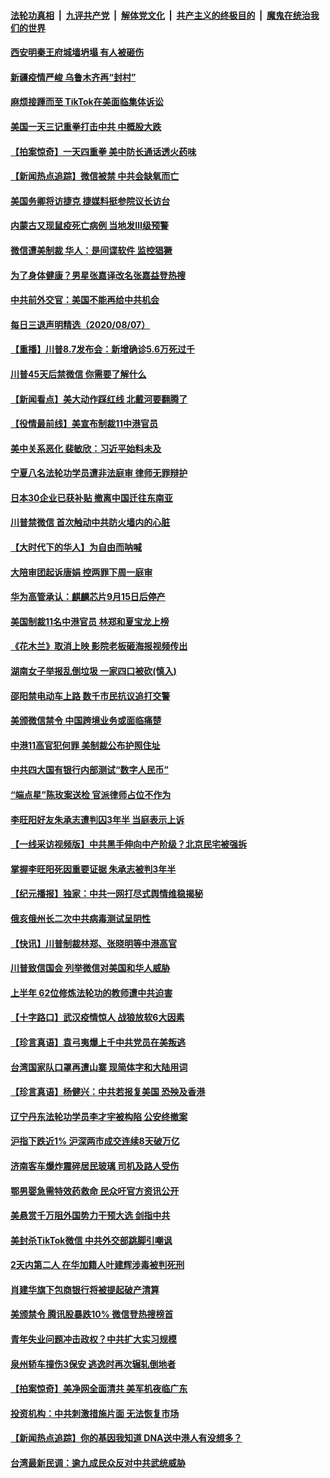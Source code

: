 ####  [法轮功真相](../../../../basic/blob/master/README.md?t=08081702) &nbsp;|&nbsp; [九评共产党](../../../../9ping.md/blob/master/README.md?t=08081702) &nbsp;|&nbsp; [解体党文化](../../../../jtdwh.md/blob/master/README.md?t=08081702)  &nbsp;|&nbsp; [共产主义的终极目的](../../../../gczydzjmd.md/blob/master/README.md?t=08081702) &nbsp;|&nbsp; [魔鬼在统治我们的世界](../../../../mgztzwmdsj.md/blob/master/README.md?t=08081702) 

#### [西安明秦王府城墙坍塌 有人被砸伤](../pages/nsc413/n12315740.md?t=08081702) 

#### [新疆疫情严峻 乌鲁木齐再“封村”](../pages/nsc413/n12315504.md?t=08081702) 

#### [麻烦接踵而至 TikTok在美面临集体诉讼](../pages/nsc413/n12315587.md?t=08081702) 

#### [美国一天三记重拳打击中共 中概股大跌](../pages/nsc413/n12315276.md?t=08081702) 

#### [【拍案惊奇】一天四重拳 美中防长通话透火药味](../pages/nsc413/n12315270.md?t=08081702) 

#### [【新闻热点追踪】微信被禁 中共会缺氧而亡](../pages/nsc413/n12315571.md?t=08081702) 

#### [美国务卿将访捷克 捷媒料挺参院议长访台](../pages/nsc413/n12315363.md?t=08081702) 

#### [内蒙古又现鼠疫死亡病例 当地发Ⅲ级预警](../pages/nsc413/n12315428.md?t=08081702) 

#### [微信遭美制裁 华人：是间谍软件 监控猖獗](../pages/nsc413/n12315094.md?t=08081702) 

#### [为了身体健康？男星张嘉译改名张嘉益登热搜](../pages/nsc413/n12314970.md?t=08081702) 

#### [中共前外交官：美国不能再给中共机会](../pages/nsc413/n12315278.md?t=08081702) 

#### [每日三退声明精选（2020/08/07）](../pages/nsc413/n12315350.md?t=08081702) 

#### [【重播】川普8.7发布会：新增确诊5.6万死过千](../pages/nsc413/n12315086.md?t=08081702) 

#### [川普45天后禁微信 你需要了解什么](../pages/nsc413/n12315119.md?t=08081702) 


#### [【新闻看点】美大动作踩红线 北戴河要翻腾了](../pages/nsc413/n12314680.md?t=08081702) 

#### [【役情最前线】美宣布制裁11中港官员](../pages/nsc413/n12314974.md?t=08081702) 

#### [美中关系恶化 裴敏欣：习近平始料未及](../pages/nsc413/n12314824.md?t=08081702) 

#### [宁夏八名法轮功学员遭非法庭审 律师无罪辩护](../pages/nsc413/n12314839.md?t=08081702) 

#### [日本30企业已获补贴 撤离中国迁往东南亚](../pages/nsc413/n12314934.md?t=08081702) 

#### [川普禁微信 首次触动中共防火墙内的心脏](../pages/nsc413/n12314929.md?t=08081702) 

#### [【大时代下的华人】为自由而呐喊](../pages/nsc413/n12314826.md?t=08081702) 

#### [大陪审团起诉唐娟 控两罪下周一庭审](../pages/nsc413/n12314632.md?t=08081702) 

#### [华为高管承认：麒麟芯片9月15日后停产](../pages/nsc413/n12314739.md?t=08081702) 

#### [美国制裁11名中港官员 林郑和夏宝龙上榜](../pages/nsc413/n12314576.md?t=08081702) 

#### [《花木兰》取消上映 影院老板砸海报视频传出](../pages/nsc413/n12314648.md?t=08081702) 

#### [湖南女子举报乱倒垃圾 一家四口被砍(慎入)](../pages/nsc413/n12314769.md?t=08081702) 

#### [邵阳禁电动车上路 数千市民抗议追打交警](../pages/nsc413/n12314650.md?t=08081702) 

#### [美颁微信禁令 中国跨境业务或面临痛楚](../pages/nsc413/n12314693.md?t=08081702) 

#### [中港11高官犯何罪 美制裁公布护照住址](../pages/nsc413/n12314337.md?t=08081702) 

#### [中共四大国有银行内部测试“数字人民币”](../pages/nsc413/n12314458.md?t=08081702) 

#### [“端点星”陈玫案送检 官派律师占位不作为](../pages/nsc413/n12314535.md?t=08081702) 

#### [李旺阳好友朱承志遭判囚3年半 当庭表示上诉](../pages/nsc413/n12314153.md?t=08081702) 

#### [【一线采访视频版】中共黑手伸向中产阶级？北京民宅被强拆](../pages/nsc413/n12314339.md?t=08081702) 

#### [掌握李旺阳死因重要证据 朱承志被判3年半](../pages/nsc413/n12314490.md?t=08081702) 

#### [【纪元播报】独家：中共一网打尽式舆情维稳揭秘](../pages/nsc413/n12314394.md?t=08081702) 

#### [俄亥俄州长二次中共病毒测试呈阴性](../pages/nsc413/n12314110.md?t=08081702) 

#### [【快讯】川普制裁林郑、张晓明等中港高官](../pages/nsc413/n12314245.md?t=08081702) 

#### [川普致信国会 列举微信对美国和华人威胁](../pages/nsc413/n12314100.md?t=08081702) 

#### [上半年 62位修炼法轮功的教师遭中共迫害](../pages/nsc413/n12313761.md?t=08081702) 

#### [【十字路口】武汉疫情惊人 战狼放软6大因素](../pages/nsc413/n12312849.md?t=08081702) 

#### [【珍言真语】袁弓夷爆上千中共党员在美叛逃](../pages/nsc413/n12313745.md?t=08081702) 

#### [台湾国家队口罩再遭山寨 现简体字和大陆用词](../pages/nsc413/n12312328.md?t=08081702) 

#### [【珍言真语】杨健兴：中共若报复美国 恐殃及香港](../pages/nsc413/n12313710.md?t=08081702) 

#### [辽宁丹东法轮功学员李才宇被构陷 公安终撤案](../pages/nsc413/n12308836.md?t=08081702) 

#### [沪指下跌近1% 沪深两市成交连续8天破万亿](../pages/nsc413/n12313566.md?t=08081702) 

#### [济南客车爆炸震碎居民玻璃 司机及路人受伤](../pages/nsc413/n12313618.md?t=08081702) 

#### [鄂男婴急需特效药救命 民众吁官方资讯公开](../pages/nsc413/n12313838.md?t=08081702) 

#### [美悬赏千万阻外国势力干预大选 剑指中共](../pages/nsc413/n12312817.md?t=08081702) 

#### [美封杀TikTok微信 中共外交部跳脚引嘲讽](../pages/nsc413/n12313591.md?t=08081702) 


#### [2天内第二人 在华加籍人叶建辉涉毒被判死刑](../pages/nsc413/n12313563.md?t=08081702) 

#### [肖建华旗下包商银行将被提起破产清算](../pages/nsc413/n12312934.md?t=08081702) 

#### [美颁禁令 腾讯股暴跌10% 微信登热搜榜首](../pages/nsc413/n12313223.md?t=08081702) 

#### [青年失业问题冲击政权？中共扩大实习规模](../pages/nsc413/n12312770.md?t=08081702) 

#### [泉州轿车撞伤3保安 逃逸时再次辗轧倒地者](../pages/nsc413/n12313156.md?t=08081702) 

#### [【拍案惊奇】美净网全面清共 美军机夜临广东](../pages/nsc413/n12312908.md?t=08081702) 

#### [投资机构：中共刺激措施片面 无法恢复市场](../pages/nsc413/n12312607.md?t=08081702) 

#### [【新闻热点追踪】你的基因我知道 DNA送中港人有没想多？](../pages/nsc413/n12313131.md?t=08081702) 

#### [台湾最新民调：逾九成民众反对中共武统威胁](../pages/nsc413/n12312963.md?t=08081702) 

